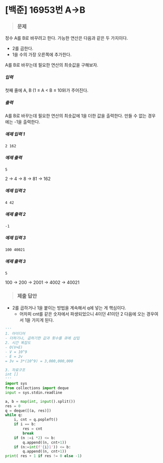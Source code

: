 # [백준] 16953번 A->B

> ### 문제

정수 A를 B로 바꾸려고 한다. 가능한 연산은 다음과 같은 두 가지이다.

- 2를 곱한다.
- 1을 수의 가장 오른쪽에 추가한다. 

A를 B로 바꾸는데 필요한 연산의 최솟값을 구해보자.

##### 입력

첫째 줄에 A, B (1 ≤ A < B ≤ 109)가 주어진다.

##### 출력

A를 B로 바꾸는데 필요한 연산의 최솟값에 1을 더한 값을 출력한다. 만들 수 없는 경우에는 -1을 출력한다.

##### 예제 입력 1

```
2 162
```

##### 예제 출력

```
5
```

2 → 4 → 8 → 81 → 162

##### 예제 입력 2

```
4 42
```

##### 예제 출력 2

```
-1
```

##### 예제 입력 3

```
100 40021
```

##### 예제 출력 3

```
5
```

100 → 200 → 2001 → 4002 → 40021

> ### 제출 답안

- 2를 곱하거나 1을 붙이는 방법을 계속해서 q에 넣는 게 핵심이다.
  - 어차피 cnt를 같은 숫자에서 파생되었으니 4이던 41이던 2 다음에 오는 경우여서 1을 가지게 된다.

```python
'''
1. 아이디어
- 더하기나, 곱하기한 값과 횟수를 큐에 삽입
2. 시간 복잡도
- O(V+E)
- V = 10^9
- E = 2v
= 3v = 3*(10^9) = 3,000,000,000

3. 자료구조
int []
'''
import sys
from collections import deque
input = sys.stdin.readline

a, b = map(int, input().split())
res = 0
q = deque([(a, res)])
while q:
    i, cnt = q.popleft()
    if i == b:
        res = cnt
        break
    if (n :=i *2) <= b:
        q.append((n, cnt+1))
    if (n:=int(f'{i}1')) <= b:
        q.append((n, cnt+1))
print( res + 1 if res != 0 else -1)
```

